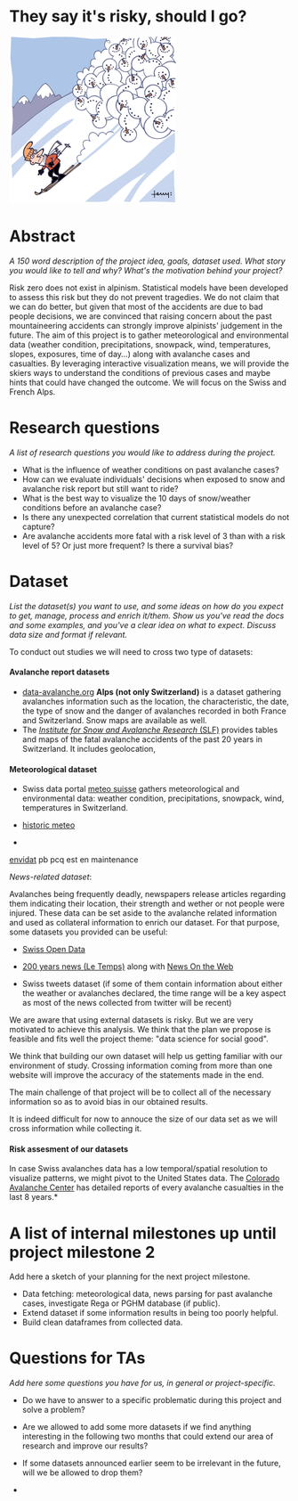 # They say it's risky, should I go?

![avalanche](images/avalanche2.gif)

# Abstract
*A 150 word description of the project idea, goals, dataset used. What story you would like to tell and why? What's the motivation behind your project?*

Risk zero does not exist in alpinism. Statistical models have been developed to assess this risk but they do not prevent tragedies. We do not claim that we can do better, but given that most of the accidents are due to bad people decisions, we are convinced that raising concern about the past mountaineering accidents can strongly improve alpinists' judgement in the future. The aim of this project is to gather meteorological and environmental data (weather condition, precipitations, snowpack, wind, temperatures, slopes, exposures, time of day…) along with avalanche cases and casualties. By leveraging interactive visualization means, we will provide the skiers ways to understand the conditions of previous cases and maybe hints that could have changed the outcome. We will focus on the Swiss and French Alps.



# Research questions
*A list of research questions you would like to address during the project.*

- What is the influence of weather conditions on past avalanche cases?
- How can we evaluate individuals' decisions when exposed to snow and avalanche risk report but still want to ride?
- What is the best way to visualize the 10 days of snow/weather conditions before an avalanche case? 
- Is there any unexpected correlation that current statistical models do not capture?
- Are avalanche accidents more fatal with a risk level of 3 than with a risk level of 5? Or just more frequent? Is there a survival bias?

# Dataset
*List the dataset(s) you want to use, and some ideas on how do you expect to get, manage, process and enrich it/them. Show us you've read the docs and some examples, and you've a clear idea on what to expect. Discuss data size and format if relevant.*

To conduct out studies we will need to cross two type of datasets:



#### Avalanche report datasets

- [data-avalanche.org](http://www.data-avalanche.org/list) **Alps (not only Switzerland)** is a dataset gathering avalanches information such as the location, the characteristic, the date, the type of snow and the danger of avalanches recorded in both France and Switzerland. Snow maps are available as well.
- The [*Institute for Snow and Avalanche Research* (SLF)](https://www.slf.ch/en/avalanches/destructive-avalanches-and-avalanche-accidents/avalanche-accidents-of-the-past-20-years.html) provides tables and maps of the fatal avalanche accidents of the past 20 years in Switzerland. It includes geolocation, 

#### Meteorological dataset

- Swiss data portal [meteo suisse](http://www.meteoschweiz.admin.ch/home/wetter/messwerte/messwerte-an-stationen.html?param=temperature) gathers meteorological and environmental data: weather condition, precipitations, snowpack, wind, temperatures in Switzerland.
- [historic meteo](http://www.historique-meteo.net/europe/suisse/)


- ​

[envidat](http://www.envidat.ch/dataset?q=snow) pb pcq est en maintenance

*News-related dataset*:

Avalanches being frequently deadly, newspapers release articles regarding them indicating their location, their strength and wether or not people were injured. These data can be set aside to the avalanche related information and used as collateral information to enrich our dataset. For that purpose, some datasets you provided can be useful:

- [Swiss Open Data](https://opendata.swiss/en/)
- [200 years news (Le Temps)](http://www.letempsarchives.ch/) along with [News On the Web](https://www.corpusdata.org/intro.asp)


- Swiss tweets dataset (if some of them contain information about either the weather or avalanches declared, the time range will be a key aspect as most of the news collected from twitter will be recent)

We are aware that using external datasets is risky. But we are very motivated to achieve this analysis. We think that the plan we propose is feasible and fits well the project theme: "data science for social good". 

We think that building our own dataset will help us getting familiar with our environment of study. Crossing information coming from more than one website will improve the accuracy of the statements made in the end. 

The main challenge of that project will be to collect all of the necessary information so as to avoid bias in our obtained results. 

It is indeed difficult for now to annouce the size of our data set as we will cross information while collecting it. 

#### Risk assesment of our datasets

In case Swiss avalanches data has a low temporal/spatial resolution to visualize patterns, we might pivot to the United States data. The [Colorado Avalanche Center](http://avalanche.state.co.us/accidents/us/) has detailed reports of every avalanche casualties in the last 8 years.*



# A list of internal milestones up until project milestone 2
Add here a sketch of your planning for the next project milestone.

- Data fetching: meteorological data, news parsing for past avalanche cases, investigate Rega or PGHM database (if public).
- Extend dataset if some information results in being too poorly helpful.
- Build clean dataframes from collected data.

# Questions for TAs
*Add here some questions you have for us, in general or project-specific.*

- Do we have to answer to a specific problematic during this project and solve a problem?

- Are we allowed to add some more datasets if we find anything interesting in the following two months that could extend our area of research and improve our results?

- If some datasets announced earlier seem to be irrelevant in the future, will we be allowed to drop them?

- ​

  ​